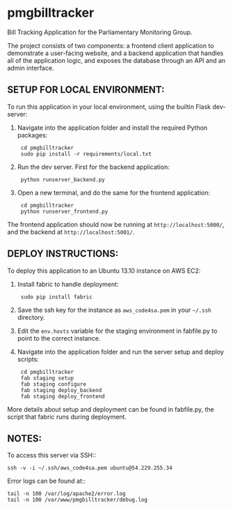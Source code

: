 pmgbilltracker
==============

Bill Tracking Application for the Parliamentary Monitoring Group.

The project consists of two components: a frontend client application to demonstrate a user-facing website,
and a backend application that handles all of the application logic, and exposes the database through an API
and an admin interface.


SETUP FOR LOCAL ENVIRONMENT:
-----------------------
To run this application in your local environment, using the builtin Flask dev-server:

1. Navigate into the application folder and install the required Python packages:

        cd pmgbilltracker
        sudo pip install -r requirements/local.txt

2. Run the dev server. First for the backend application:

        python runserver_backend.py

3. Open a new terminal, and do the same for the frontend application:

        cd pmgbilltracker
        python runserver_frontend.py


The frontend application should now be running at `http://localhost:5000/`, and the backend at `http://localhost:5001/`.


DEPLOY INSTRUCTIONS:
-----------------------
To deploy this application to an Ubuntu 13.10 instance on AWS EC2:

1. Install fabric to handle deployment:

        sudo pip install fabric

2. Save the ssh key for the instance as `aws_code4sa.pem` in your `~/.ssh` directory.

3. Edit the `env.hosts` variable for the staging environment in fabfile.py to point to the correct instance.

4. Navigate into the application folder and run the server setup and deploy scripts:

        cd pmgbilltracker
        fab staging setup
        fab staging configure
        fab staging deploy_backend
        fab staging deploy_frontend

More details about setup and deployment can be found in fabfile.py, the script that fabric runs during deployment.

NOTES:
------
To access this server via SSH::

    ssh -v -i ~/.ssh/aws_code4sa.pem ubuntu@54.229.255.34

Error logs can be found at::

    tail -n 100 /var/log/apache2/error.log
    tail -n 100 /var/www/pmgbilltracker/debug.log